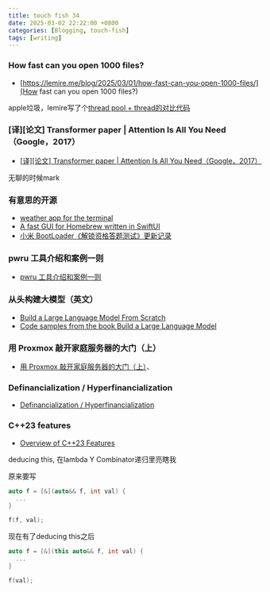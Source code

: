 ```yaml
---
title: touch fish 34
date: 2025-03-02 22:22:00 +0800
categories: [Blogging, touch-fish]
tags: [writing]
---
```


### How fast can you open 1000 files?

+ [https://lemire.me/blog/2025/03/01/how-fast-can-you-open-1000-files/](How fast can you open 1000 files?)

apple垃圾，lemire写了个[thread pool + thread的对比代码](https://github.com/lemire/Code-used-on-Daniel-Lemire-s-blog/tree/master/2025/03/01)


### [译][论文] Transformer paper | Attention Is All You Need（Google，2017）

+ [[译][论文] Transformer paper | Attention Is All You Need（Google，2017）](https://arthurchiao.art/blog/attention-is-all-you-need-zh/)

无聊的时候mark

### 有意思的开源

+ [weather app for the terminal](https://github.com/schachmat/wego)
+ [A fast GUI for Homebrew written in SwiftUI](https://github.com/buresdv/Cork)
+ [小米 BootLoader《解锁资格答题测试》更新记录](https://github.com/MlgmXyysd/Xiaomi-BootLoader-Questionnaire)

### pwru 工具介绍和案例一则

+ [pwru 工具介绍和案例一则](https://www.kawabangga.com/posts/6879)

### 从头构建大模型（英文）

+ [Build a Large Language Model From Scratch](https://brettgfitzgerald.com/posts/build-a-large-language-model/)
+ [Code samples from the book Build a Large Language Model](https://github.com/controversy187/build-a-large-language-model)

### 用 Proxmox 敲开家庭服务器的大门（上）

+ [用 Proxmox 敲开家庭服务器的大门（上）](https://sspai.com/prime/story/proxmox-homelab-guide-1)、

### Definancialization / Hyperfinancialization

+ [Definancialization / Hyperfinancialization](https://mylessnider.com/articles/definancialization-hyperfinancialization)

### C++23 features 

+ [Overview of C++23 Features](https://zhuanlan.zhihu.com/p/600302082)

deducing this, 在lambda Y Combinator递归里亮瞎我


原来要写
```cpp
auto f = [&](auto&& f, int val) {
  ...
}

f(f, val);
```

现在有了deducing this之后
```cpp
auto f = [&](this auto&& f, int val) {
  ...
}

f(val);
```
